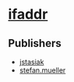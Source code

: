 # [ifaddr](https://pypi.org/project/ifaddr)



## Publishers
- [jstasiak](https://pypi.org/user/jstasiak)
- [stefan.mueller](https://pypi.org/user/stefan.mueller)

